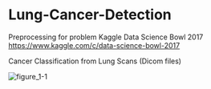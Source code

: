 # Lung-Cancer-Detection
Preprocessing for problem
Kaggle Data Science Bowl 2017
https://www.kaggle.com/c/data-science-bowl-2017

Cancer Classification from Lung Scans (Dicom files)



![figure_1-1](https://cloud.githubusercontent.com/assets/16800960/23914146/151ce85c-090b-11e7-92e3-82f9743d6a38.png)
